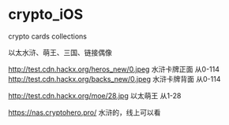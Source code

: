 # crypto_iOS
crypto cards collections

以太水浒、萌王、三国、链接偶像

http://test.cdn.hackx.org/heros_new/0.jpeg 水浒卡牌正面 从0-114
http://test.cdn.hackx.org/backs_new/0.jpeg 水浒卡牌背面 从0-114

http://test.cdn.hackx.org/moe/28.jpg  以太萌王 从1-28

https://nas.cryptohero.pro/ 水浒的，线上可以看
